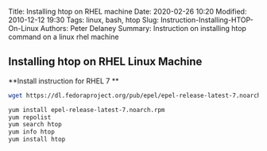 Title: Installing htop on RHEL machine
Date: 2020-02-26 10:20
Modified: 2010-12-12 19:30
Tags: linux, bash, htop
Slug: Instruction-Installing-HTOP-On-Linux
Authors: Peter Delaney 
Summary: Instruction on installing htop command on a linux rhel machine


## Installing htop on RHEL Linux Machine
**Install instruction for RHEL 7 **
```bash
wget https://dl.fedoraproject.org/pub/epel/epel-release-latest-7.noarch.rpm

yum install epel-release-latest-7.noarch.rpm
yum repolist
yum search htop
yum info htop
yum install htop
```









